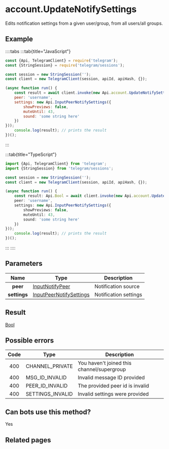 # account.UpdateNotifySettings

Edits notification settings from a given user/group, from all users/all groups.



## Example

::::tabs
:::tab{title="JavaScript"}
```js
const {Api, TelegramClient} = require('telegram');
const {StringSession} = require('telegram/sessions');

const session = new StringSession('');
const client = new TelegramClient(session, apiId, apiHash, {});

(async function run() {
    const result = await client.invoke(new Api.account.UpdateNotifySettings({
    peer: 'username',
    settings: new Api.InputPeerNotifySettings({
        showPreviews: false,
        muteUntil: 43,
        sound: 'some string here'
    })
}));
    console.log(result); // prints the result
})();
```
:::

:::tab{title="TypeScript"}
```ts
import {Api, TelegramClient} from 'telegram';
import {StringSession} from 'telegram/sessions';

const session = new StringSession('');
const client = new TelegramClient(session, apiId, apiHash, {});

(async function run() {
    const result: Api.Bool = await client.invoke(new Api.account.UpdateNotifySettings({
    peer: 'username',
    settings: new Api.InputPeerNotifySettings({
        showPreviews: false,
        muteUntil: 43,
        sound: 'some string here'
    })
}));
    console.log(result); // prints the result
})();
```
:::
::::



## Parameters

| Name | Type | Description |
| :--: | ---- | ----------- |
| **peer** | [InputNotifyPeer](https://core.telegram.org/type/InputNotifyPeer) | Notification source 
| **settings** | [InputPeerNotifySettings](https://core.telegram.org/type/InputPeerNotifySettings) | Notification settings 


## Result

[Bool](https://core.telegram.org/type/Bool)



## Possible errors

| Code | Type | Description |
| :--: | ---- | ----------- |
| 400 | CHANNEL\_PRIVATE | You haven't joined this channel/supergroup 
| 400 | MSG\_ID\_INVALID | Invalid message ID provided 
| 400 | PEER\_ID\_INVALID | The provided peer id is invalid 
| 400 | SETTINGS\_INVALID | Invalid settings were provided 


## Can bots use this method?

Yes

## Related pages


